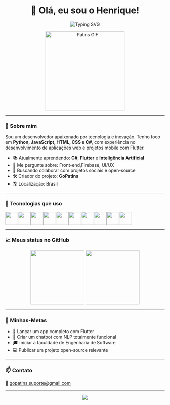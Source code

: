 <h1 align="center">👋 Olá, eu sou o Henrique!</h1>

<p align="center">
  <img src="https://readme-typing-svg.herokuapp.com?font=Fira+Code&size=22&pause=1000&color=00F7FF&center=true&vCenter=true&width=435&lines=Desenvolvedor+Full+Stack;Apaixonado+por+Tecnologia;Em+busca+de+novos+desafios" alt="Typing SVG" />
</p>

<p align="center">
  <img src="https://media.giphy.com/media/bcKmIWkUMCjVm/giphy.gif" width="250" alt="Patins GIF"/>
</p>

---

### 🚀 Sobre mim

Sou um desenvolvedor apaixonado por tecnologia e inovação. Tenho foco em **Python, JavaScript, HTML, CSS e C#**, com experiência no desenvolvimento de aplicações web e projetos mobile com Flutter.

- 📚 Atualmente aprendendo: **C#**, **Flutter** e **Inteligência Artificial**
- 💬 Me pergunte sobre: Front-end,Firebase, UI/UX
- 🤝 Buscando colaborar com projetos sociais e open-source
- 🛠️ Criador do projeto: **GoPatins**
- 🌎 Localização: Brasil

---

### 🧰 Tecnologias que uso

<div style="display: flex; flex-wrap: wrap;">
  <img src="https://cdn.jsdelivr.net/gh/devicons/devicon/icons/javascript/javascript-original.svg" width="40" />
  <img src="https://cdn.jsdelivr.net/gh/devicons/devicon/icons/html5/html5-original.svg" width="40" />
  <img src="https://cdn.jsdelivr.net/gh/devicons/devicon/icons/css3/css3-original.svg" width="40" />
  <img src="https://cdn.jsdelivr.net/gh/devicons/devicon/icons/python/python-original.svg" width="40" />
  <img src="https://cdn.jsdelivr.net/gh/devicons/devicon/icons/csharp/csharp-original.svg" width="40" />
  <img src="https://cdn.jsdelivr.net/gh/devicons/devicon/icons/flutter/flutter-original.svg" width="40" />
  <img src="https://cdn.jsdelivr.net/gh/devicons/devicon/icons/firebase/firebase-plain.svg" width="40" />
  <img src="https://cdn.jsdelivr.net/gh/devicons/devicon/icons/linux/linux-original.svg" width="40" />
  <img src="https://cdn.jsdelivr.net/gh/devicons/devicon/icons/github/github-original.svg" width="40" />
  <img src="https://cdn.jsdelivr.net/gh/devicons/devicon/icons/figma/figma-original.svg" width="40" />
</div>

---

### 📈 Meus status no GitHub

<div align="center">
  <img height="170" src="https://github-readme-stats.vercel.app/api?username=DeathHapyness&theme=tokyonight&show_icons=true&count_private=true&hide_border=true&locale=pt-br"/>
  <img height="170" src="https://github-readme-stats.vercel.app/api/top-langs/?username=DeathHapyness&layout=compact&theme=tokyonight&hide_border=true&langs_count=8"/>
</div>

---

### 🎯 Minhas-Metas 

- 🚀 Lançar um app completo com Flutter
- 🧠 Criar um chatbot com NLP totalmente funcional
- 🎓 Iniciar a faculdade de Engenharia de Software
- 💻 Publicar um projeto open-source relevante

---

### 📫 Contato

📩 gopatins.suporte@gmail.com  

---

<p align="center">
  <img src="https://capsule-render.vercel.app/api?type=waving&color=2563eb&height=200&section=footer&text=Obrigado+por+visitar!&fontColor=ffffff&fontSize=30" />
</p>





